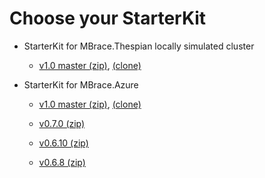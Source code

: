 

# Choose your StarterKit

* StarterKit for MBrace.Thespian locally simulated cluster

  * [v1.0 master (zip)](https://github.com/mbraceproject/MBrace.StarterKit/archive/master.zip), [(clone)](https://github.com/mbraceproject/MBrace.StarterKit/tree/master)

* StarterKit for MBrace.Azure 

  * [v1.0 master (zip)](https://github.com/mbraceproject/MBrace.StarterKit/archive/master.zip), [(clone)](https://github.com/mbraceproject/MBrace.StarterKit/tree/master) 

  * [v0.7.0 (zip)](https://github.com/mbraceproject/MBrace.StarterKit/archive/brisk-0.7.0.zip)

  * [v0.6.10 (zip)](https://github.com/mbraceproject/MBrace.StarterKit/archive/brisk-0.6.10.zip)
   
  * [v0.6.8 (zip)](https://github.com/mbraceproject/MBrace.StarterKit/archive/brisk-0.6.8.zip)


